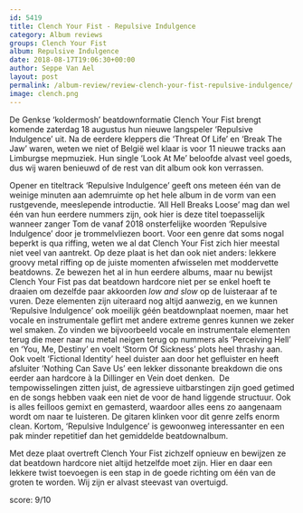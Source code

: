 ```yaml
---
id: 5419
title: Clench Your Fist - Repulsive Indulgence
category: Album reviews
groups: Clench Your Fist
album: Repulsive Indulgence
date: 2018-08-17T19:06:30+00:00
author: Seppe Van Ael
layout: post
permalink: /album-review/review-clench-your-fist-repulsive-indulgence/
image: clench.png
---
```

De Genkse ‘koldermosh’ beatdownformatie Clench Your Fist brengt komende zaterdag 18 augustus hun nieuwe langspeler ‘Repulsive Indulgence’ uit. Na de eerdere kleppers die ‘Threat Of Life’ en ‘Break The Jaw’ waren, weten we niet of België wel klaar is voor 11 nieuwe tracks aan Limburgse mepmuziek. Hun single ‘Look At Me’ beloofde alvast veel goeds, dus wij waren benieuwd of de rest van dit album ook kon verrassen.

Opener en titeltrack ‘Repulsive Indulgence’ geeft ons meteen één van de weinige minuten aan ademruimte op het hele album in de vorm van een rustgevende, meeslepende introductie. ‘All Hell Breaks Loose’ mag dan wel één van hun eerdere nummers zijn, ook hier is deze titel toepasselijk wanneer zanger Tom de vanaf 2018 onsterfelijke woorden ‘Repulsive Indulgence’ door je trommelvliezen boort. Voor een genre dat soms nogal beperkt is qua riffing, weten we al dat Clench Your Fist zich hier meestal niet veel van aantrekt. Op deze plaat is het dan ook niet anders: lekkere groovy metal riffing op de juiste momenten afwisselen met moddervette beatdowns. Ze bewezen het al in hun eerdere albums, maar nu bewijst Clench Your Fist pas dat beatdown hardcore niet per se enkel hoeft te draaien om dezelfde paar akkoorden _low and slow_ op de luisteraar af te vuren. Deze elementen zijn uiteraard nog altijd aanwezig, en we kunnen ‘Repulsive Indulgence’ ook moeilijk géén beatdownplaat noemen, maar het vocale en instrumentale geflirt met andere extreme genres kunnen we zeker wel smaken. Zo vinden we bijvoorbeeld vocale en instrumentale elementen terug die meer naar nu metal neigen terug op nummers als ‘Perceiving Hell’ en ‘You, Me, Destiny’ en voelt ‘Storm Of Sickness’ plots heel thrashy aan. Ook voelt ‘Fictional Identity’ heel duister aan door het gefluister en heeft afsluiter ‘Nothing Can Save Us’ een lekker dissonante breakdown die ons eerder aan hardcore à la Dillinger en Vein doet denken.  De tempowisselingen zitten juist, de agressieve uitbarstingen zijn goed getimed en de songs hebben vaak een niet de voor de hand liggende structuur. Ook is alles feilloos gemixt en gemasterd, waardoor alles eens zo aangenaam wordt om naar te luisteren. De gitaren klinken voor dit genre zelfs enorm clean. Kortom, ‘Repulsive Indulgence’ is gewoonweg interessanter en een pak minder repetitief dan het gemiddelde beatdownalbum.

Met deze plaat overtreft Clench Your Fist zichzelf opnieuw en bewijzen ze dat beatdown hardcore niet altijd hetzelfde moet zijn. Hier en daar een lekkere twist toevoegen is een stap in de goede richting om één van de groten te worden. Wij zijn er alvast steevast van overtuigd.

score: 9/10
